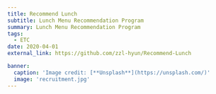 ```yaml
---
title: Recommend Lunch
subtitle: Lunch Menu Recommendation Program
summary: Lunch Menu Recommendation Program
tags:
  - ETC
date: 2020-04-01
external_link: https://github.com/zzl-hyun/Recommend-Lunch

banner:
  caption: 'Image credit: [**Unsplash**](https://unsplash.com/)'
  image: 'recruitment.jpg'
---
```

